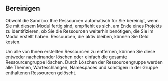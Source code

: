 ## <a name="clean-up"></a>Bereinigen

Obwohl die Sandbox Ihre Ressourcen automatisch für Sie bereinigt, wenn Sie mit diesem Modul fertig sind, empfiehlt es sich, am Ende eines Projekts zu identifizieren, ob Sie die Ressourcen weiterhin benötigen, die Sie im Modul erstellt haben. Ressourcen, die aktiv bleiben, können Sie Geld kosten. 

Um alle von Ihnen erstellten Ressourcen zu entfernen, können Sie diese entweder nacheinander löschen oder einfach die gesamte Ressourcengruppe löschen. Durch Löschen der Ressourcengruppe werden alle Themen, Warteschlangen, Namespaces und sonstigen in der Gruppe enthaltenen Ressourcen gelöscht.
